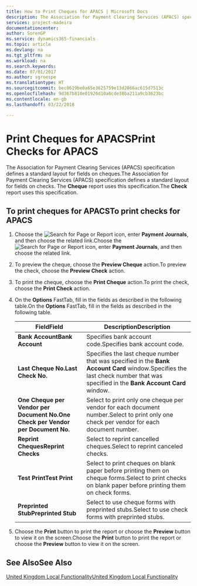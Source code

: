 ```yaml
---
title: How to Print Cheques for APACS | Microsoft Docs
description: The Association for Payment Clearing Services (APACS) specification defines a standard layout for fields on cheques. The **Cheque** report uses this specification.
services: project-madeira
documentationcenter: 
author: SorenGP
ms.service: dynamics365-financials
ms.topic: article
ms.devlang: na
ms.tgt_pltfrm: na
ms.workload: na
ms.search.keywords: 
ms.date: 07/01/2017
ms.author: sgroespe
ms.translationtype: HT
ms.sourcegitcommit: bec0619be0a65e3625759e13d2866ac615d7513c
ms.openlocfilehash: 9d367b810e01926d10a6cde38ba211a9cb3623bc
ms.contentlocale: en-gb
ms.lasthandoff: 03/22/2018

---
```

# <a name="print-checks-for-apacs"></a><span data-ttu-id="35c08-104">Print Cheques for APACS</span><span class="sxs-lookup"><span data-stu-id="35c08-104">Print Checks for APACS</span></span>
<span data-ttu-id="35c08-105">The Association for Payment Clearing Services (APACS) specification defines a standard layout for fields on cheques.</span><span class="sxs-lookup"><span data-stu-id="35c08-105">The Association for Payment Clearing Services (APACS) specification defines a standard layout for fields on checks.</span></span> <span data-ttu-id="35c08-106">The **Cheque** report uses this specification.</span><span class="sxs-lookup"><span data-stu-id="35c08-106">The **Check** report uses this specification.</span></span>  

## <a name="to-print-checks-for-apacs"></a><span data-ttu-id="35c08-107">To print cheques for APACS</span><span class="sxs-lookup"><span data-stu-id="35c08-107">To print checks for APACS</span></span>  

1.  <span data-ttu-id="35c08-108">Choose the ![Search for Page or Report](../../media/ui-search/search_small.png "Search for Page or Report icon") icon, enter **Payment Journals**, and then choose the related link.</span><span class="sxs-lookup"><span data-stu-id="35c08-108">Choose the ![Search for Page or Report](../../media/ui-search/search_small.png "Search for Page or Report icon") icon, enter **Payment Journals**, and then choose the related link.</span></span>  
2.  <span data-ttu-id="35c08-109">To preview the cheque, choose the **Preview Cheque** action.</span><span class="sxs-lookup"><span data-stu-id="35c08-109">To preview the check, choose the **Preview Check** action.</span></span>  
3.  <span data-ttu-id="35c08-110">To print the cheque, choose the **Print Cheque** action.</span><span class="sxs-lookup"><span data-stu-id="35c08-110">To print the check, choose the **Print Check** action.</span></span>  

4.  <span data-ttu-id="35c08-111">On the **Options** FastTab, fill in the fields as described in the following table.</span><span class="sxs-lookup"><span data-stu-id="35c08-111">On the **Options** FastTab, fill in the fields as described in the following table.</span></span>  

    |<span data-ttu-id="35c08-112">Field</span><span class="sxs-lookup"><span data-stu-id="35c08-112">Field</span></span>|<span data-ttu-id="35c08-113">Description</span><span class="sxs-lookup"><span data-stu-id="35c08-113">Description</span></span>|  
    |---------------------------------|---------------------------------------|  
    |<span data-ttu-id="35c08-114">**Bank Account**</span><span class="sxs-lookup"><span data-stu-id="35c08-114">**Bank Account**</span></span>|<span data-ttu-id="35c08-115">Specifies bank account code.</span><span class="sxs-lookup"><span data-stu-id="35c08-115">Specifies bank account code.</span></span>|  
    |<span data-ttu-id="35c08-116">**Last Cheque No.**</span><span class="sxs-lookup"><span data-stu-id="35c08-116">**Last Check No.**</span></span>|<span data-ttu-id="35c08-117">Specifies the last cheque number that was specified in the **Bank Account Card** window.</span><span class="sxs-lookup"><span data-stu-id="35c08-117">Specifies the last check number that was specified in the **Bank Account Card** window.</span></span>|  
    |<span data-ttu-id="35c08-118">**One Cheque per Vendor per Document No.**</span><span class="sxs-lookup"><span data-stu-id="35c08-118">**One Check per Vendor per Document No.**</span></span>|<span data-ttu-id="35c08-119">Select to print only one cheque per vendor for each document number.</span><span class="sxs-lookup"><span data-stu-id="35c08-119">Select to print only one check per vendor for each document number.</span></span>|  
    |<span data-ttu-id="35c08-120">**Reprint Cheques**</span><span class="sxs-lookup"><span data-stu-id="35c08-120">**Reprint Checks**</span></span>|<span data-ttu-id="35c08-121">Select to reprint cancelled cheques.</span><span class="sxs-lookup"><span data-stu-id="35c08-121">Select to reprint canceled checks.</span></span>|  
    |<span data-ttu-id="35c08-122">**Test Print**</span><span class="sxs-lookup"><span data-stu-id="35c08-122">**Test Print**</span></span>|<span data-ttu-id="35c08-123">Select to print cheques on blank paper before printing them on cheque forms.</span><span class="sxs-lookup"><span data-stu-id="35c08-123">Select to print checks on blank paper before printing them on check forms.</span></span>|  
    |<span data-ttu-id="35c08-124">**Preprinted Stub**</span><span class="sxs-lookup"><span data-stu-id="35c08-124">**Preprinted Stub**</span></span>|<span data-ttu-id="35c08-125">Select to use cheque forms with preprinted stubs.</span><span class="sxs-lookup"><span data-stu-id="35c08-125">Select to use check forms with preprinted stubs.</span></span>|  

5.  <span data-ttu-id="35c08-126">Choose the **Print** button to print the report or choose the **Preview** button to view it on the screen.</span><span class="sxs-lookup"><span data-stu-id="35c08-126">Choose the **Print** button to print the report or choose the **Preview** button to view it on the screen.</span></span>  

## <a name="see-also"></a><span data-ttu-id="35c08-127">See Also</span><span class="sxs-lookup"><span data-stu-id="35c08-127">See Also</span></span>  
[<span data-ttu-id="35c08-128">United Kingdom Local Functionality</span><span class="sxs-lookup"><span data-stu-id="35c08-128">United Kingdom Local Functionality</span></span>](united-kingdom-local-functionality.md)


